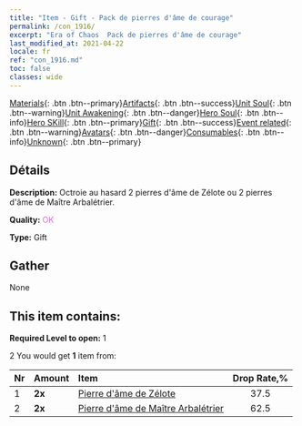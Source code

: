 ```yaml
---
title: "Item - Gift - Pack de pierres d'âme de courage"
permalink: /con_1916/
excerpt: "Era of Chaos  Pack de pierres d'âme de courage"
last_modified_at: 2021-04-22
locale: fr
ref: "con_1916.md"
toc: false
classes: wide
---
```

 [Materials](/ItemsFR/){: .btn .btn--primary}[Artifacts](/ItemsFR/Artifacts/){: .btn .btn--success}[Unit Soul](/ItemsFR/UnitSoul/){: .btn .btn--warning}[Unit Awakening](/ItemsFR/UnitAwakening/){: .btn .btn--danger}[Hero Soul](/ItemsFR/HeroSoul/){: .btn .btn--info}[Hero SKill](/ItemsFR/HeroSkill/){: .btn .btn--primary}[Gift](/ItemsFR/Gift/){: .btn .btn--success}[Event related](/ItemsFR/Events/){: .btn .btn--warning}[Avatars](/ItemsFR/Avatars/){: .btn .btn--danger}[Consumables](/ItemsFR/Consumables/){: .btn .btn--info}[Unknown](/ItemsFR/Unknown/){: .btn .btn--primary}

## Détails
 **Description:** Octroie au hasard 2 pierres d'âme de Zélote ou 2 pierres d'âme de Maître Arbalétrier.

 **Quality:** <span style="color: #DA70D6">OK</span>

 **Type:** Gift

## Gather

  None

## This item contains:

 **Required Level to open:** 1

 2 You would get **1** item  from:

  | Nr | Amount |     Item    | Drop Rate,% |
  |:---|:-------|:------------|:---------:|
  | 1 |  **2x** | [Pierre d'âme de Zélote](/ItemsFR/unt_286/) | 37.5 | 
  | 2 |  **2x** | [Pierre d'âme de Maître Arbalétrier](/ItemsFR/unt_283/) | 62.5 | 
